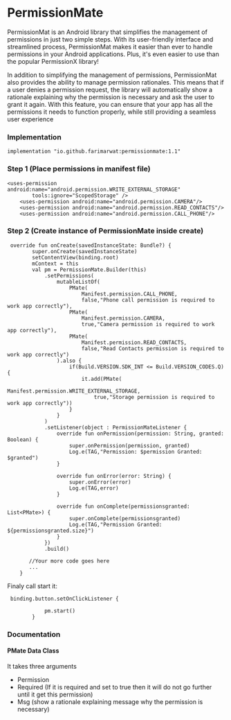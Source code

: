 # PermissionMate
PermissionMat is an Android library that simplifies the management of permissions in just two simple steps. With its user-friendly interface and streamlined process, PermissionMat makes it easier than ever to handle permissions in your Android applications. Plus, it's even easier to use than the popular PermissionX library!

In addition to simplifying the management of permissions, PermissionMat also provides the ability to manage permission rationales. This means that if a user denies a permission request, the library will automatically show a rationale explaining why the permission is necessary and ask the user to grant it again. With this feature, you can ensure that your app has all the permissions it needs to function properly, while still providing a seamless user experience

### Implementation
```
implementation "io.github.farimarwat:permissionmate:1.1"
```

### Step 1 (Place permissions in manifest file)
```
<uses-permission android:name="android.permission.WRITE_EXTERNAL_STORAGE"
        tools:ignore="ScopedStorage" />
    <uses-permission android:name="android.permission.CAMERA"/>
    <uses-permission android:name="android.permission.READ_CONTACTS"/>
    <uses-permission android:name="android.permission.CALL_PHONE"/>
```

### Step 2 (Create instance of PermissionMate inside create)
```
 override fun onCreate(savedInstanceState: Bundle?) {
        super.onCreate(savedInstanceState)
        setContentView(binding.root)
        mContext = this
        val pm = PermissionMate.Builder(this)
            .setPermissions(
                mutableListOf(
                    PMate(
                        Manifest.permission.CALL_PHONE,
                        false,"Phone call permission is required to work app correctly"),
                    PMate(
                        Manifest.permission.CAMERA,
                        true,"Camera permission is required to work app correctly"),
                    PMate(
                        Manifest.permission.READ_CONTACTS,
                        false,"Read Contacts permission is required to work app correctly")
                ).also {
                    if(Build.VERSION.SDK_INT <= Build.VERSION_CODES.Q){
                        it.add(PMate(
                            Manifest.permission.WRITE_EXTERNAL_STORAGE,
                            true,"Storage permission is required to work app correctly"))
                    }
                }
            )
            .setListener(object : PermissionMateListener {
                override fun onPermission(permission: String, granted: Boolean) {
                    super.onPermission(permission, granted)
                    Log.e(TAG,"Permission: $permission Granted: $granted")
                }

                override fun onError(error: String) {
                    super.onError(error)
                    Log.e(TAG,error)
                }

                override fun onComplete(permissionsgranted: List<PMate>) {
                    super.onComplete(permissionsgranted)
                    Log.e(TAG,"Permission Granted: ${permissionsgranted.size}")
                }
            })
            .build()
       
       //Your more code goes here
       ...
    }
```
Finaly call start it:
```
 binding.button.setOnClickListener {

            pm.start()
        }
```

### Documentation

#### PMate Data Class
It takes three arguments
- Permission
- Required (If it is required and set to true then it will do not go further until it get this permission)
- Msg (show a rationale explaining message why the permission is necessary)
